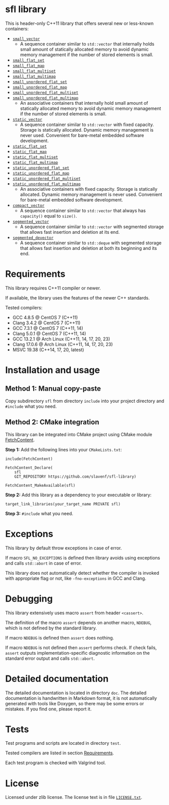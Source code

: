 # sfl library

This is header-only C++11 library that offers several new or less-known containers:

  * [`small_vector`](doc/small_vector.md)
    * A sequence container similar to `std::vector` that internally holds small amount of statically allocated memory to avoid dynamic memory management if the number of stored elements is small.
  * [`small_flat_set`](doc/small_flat_set.md)
  * [`small_flat_map`](doc/small_flat_map.md)
  * [`small_flat_multiset`](doc/small_flat_multiset.md)
  * [`small_flat_multimap`](doc/small_flat_multimap.md)
  * [`small_unordered_flat_set`](doc/small_unordered_flat_set.md)
  * [`small_unordered_flat_map`](doc/small_unordered_flat_map.md)
  * [`small_unordered_flat_multiset`](doc/small_unordered_flat_multiset.md)
  * [`small_unordered_flat_multimap`](doc/small_unordered_flat_multimap.md)
    * An associative containers that internally hold small amount of statically allocated memory to avoid dynamic memory management if the number of stored elements is small.
  * [`static_vector`](doc/static_vector.md)
    * A sequence container similar to `std::vector` with fixed capacity. Storage is statically allocated. Dynamic memory management is never used. Convenient for bare-metal embedded software development.
  * [`static_flat_set`](doc/static_flat_set.md)
  * [`static_flat_map`](doc/static_flat_map.md)
  * [`static_flat_multiset`](doc/static_flat_multiset.md)
  * [`static_flat_multimap`](doc/static_flat_multimap.md)
  * [`static_unordered_flat_set`](doc/static_unordered_flat_set.md)
  * [`static_unordered_flat_map`](doc/static_unordered_flat_map.md)
  * [`static_unordered_flat_multiset`](doc/static_unordered_flat_multiset.md)
  * [`static_unordered_flat_multimap`](doc/static_unordered_flat_multimap.md)
    * An associative containers with fixed capacity. Storage is statically allocated. Dynamic memory management is never used. Convenient for bare-metal embedded software development.
  * [`compact_vector`](doc/compact_vector.md)
    * A sequence container similar to `std::vector` that always has `capacity()` equal to `size()`.
  * [`segmented_vector`](doc/segmented_vector.md)
    * A sequence container similar to `std::vector` with segmented storage that allows fast insertion and deletion at its end.
  * [`segmented_devector`](doc/segmented_devector.md)
    * A sequence container similar to `std::deque` with segmented storage that allows fast insertion and deletion at both its beginning and its end.



# Requirements

This library requires C++11 compiler or newer.

If available, the library uses the features of the newer C++ standards.

Tested compilers:
* GCC 4.8.5 @ CentOS 7 (C++11)
* Clang 3.4.2 @ CentOS 7 (C++11)
* GCC 7.3.1 @ CentOS 7 (C++11, 14)
* Clang 5.0.1 @ CentOS 7 (C++11, 14)
* GCC 13.2.1 @ Arch Linux (C++11, 14, 17, 20, 23)
* Clang 17.0.6 @ Arch Linux (C++11, 14, 17, 20, 23)
* MSVC 19.38 (C++14, 17, 20, latest)



# Installation and usage

## Method 1: Manual copy-paste

Copy subdirectory `sfl` from directory `include` into your project directory and `#include` what you need.

## Method 2: CMake integration

This library can be integrated into CMake project using CMake module [FetchContent](https://cmake.org/cmake/help/latest/module/FetchContent.html).

**Step 1:** Add the following lines into your `CMakeLists.txt`:

```
include(FetchContent)

FetchContent_Declare(
    sfl
    GIT_REPOSITORY https://github.com/slavenf/sfl-library)

FetchContent_MakeAvailable(sfl)
```

**Step 2:** Add this library as a dependency to your executable or library:

```
target_link_libraries(your_target_name PRIVATE sfl)
```

**Step 3:** `#include` what you need.



# Exceptions

This library by default throw exceptions in case of error.

If macro `SFL_NO_EXCEPTIONS` is defined then library avoids using exceptions and calls `std::abort` in case of error.

This library does not automatically detect whether the compiler is invoked with appropriate flag or not, like `-fno-exceptions` in GCC and Clang.



# Debugging

This library extensively uses macro `assert` from header `<cassert>`.

The definition of the macro `assert` depends on another macro, `NDEBUG`, which is not defined by the standard library.

If macro `NDEBUG` is defined then `assert` does nothing.

If macro `NDEBUG` is not defined then `assert` performs check. If check fails, `assert` outputs implementation-specific diagnostic information on the standard error output and calls `std::abort`.



# Detailed documentation

The detailed documentation is located in directory `doc`. The detailed documentation is handwritten in Markdown format, it is not automatically generated with tools like Doxygen, so there may be some errors or mistakes. If you find one, please report it.



# Tests

Test programs and scripts are located in directory `test`.

Tested compilers are listed in section [Requirements](#requirements).

Each test program is checked with Valgrind tool.



# License

Licensed under zlib license. The license text is in file [`LICENSE.txt`](LICENSE.txt).
